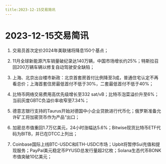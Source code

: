 ```yaml
---
title:2023-12-15交易简讯
---
```

# 2023-12-15交易简讯
1. 交易员首次定价2024年美联储将降息150个基点；

2. 11月全球新能源汽车销量破纪录达140万辆，中国市场增长约25%；特斯拉召回200万辆车辆以修复自动驾驶安全缺陷；

3. 上海、北京出台楼市新政：北京首套房首付比例降至3成，普通住宅认定不再看总价；上海首套住房最低首付不低于30%，二套最低首付不低于40%；

4. 比特币网络交易费用高优先级增长至332 sat/vB；比特币泡菜溢价升至6%；当前灰度GBTC负溢价率收窄至7.34%；

5. 德意志银行支持的Taurus开始对德国中小企业贷款进行代币化；俄罗斯准备允许矿工将加密货币作为产品“出口；

6. 加密总市值重回1.7万亿美元，24小时涨幅达5.6%；Bitwise现货比特币ETF代码为BITB，并已在DTCC上列出；

7. Coinbase国际上线BTC-USDC和ETH-USDC市场；Upbit将暂停Sui充值和提现服务；PayPal美元稳定币PYUSD总发行量超2亿枚；Solana生态代币BONK市值突破10亿美元；